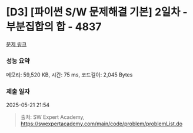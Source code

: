 # [D3] [파이썬 S/W 문제해결 기본] 2일차 - 부분집합의 합 - 4837 

[문제 링크](https://swexpertacademy.com/main/code/problem/problemDetail.do?contestProbId=AWTLbGI6p2UDFAVT) 

### 성능 요약

메모리: 59,520 KB, 시간: 75 ms, 코드길이: 2,045 Bytes

### 제출 일자

2025-05-21 21:54



> 출처: SW Expert Academy, https://swexpertacademy.com/main/code/problem/problemList.do